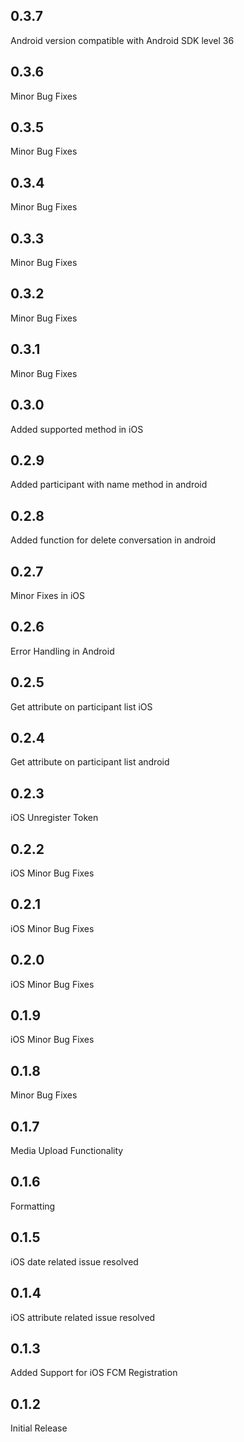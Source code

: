 ## 0.3.7
Android version compatible with Android SDK level 36

## 0.3.6
Minor Bug Fixes

## 0.3.5
Minor Bug Fixes

## 0.3.4
Minor Bug Fixes

## 0.3.3
Minor Bug Fixes

## 0.3.2
Minor Bug Fixes

## 0.3.1
Minor Bug Fixes

## 0.3.0
Added supported method in iOS

## 0.2.9
Added participant with name method in android

## 0.2.8
Added function for delete conversation in android

## 0.2.7
Minor Fixes in iOS

## 0.2.6
Error Handling in Android

## 0.2.5
Get attribute on participant list iOS

## 0.2.4
Get attribute on participant list android

## 0.2.3
iOS Unregister Token

## 0.2.2
iOS Minor Bug Fixes

## 0.2.1
iOS Minor Bug Fixes

## 0.2.0
iOS Minor Bug Fixes

## 0.1.9
iOS Minor Bug Fixes

## 0.1.8
Minor Bug Fixes

## 0.1.7
Media Upload Functionality

## 0.1.6
Formatting

## 0.1.5
iOS date related issue resolved

## 0.1.4
iOS attribute related issue resolved

## 0.1.3
Added Support for iOS FCM Registration

## 0.1.2
Initial Release
